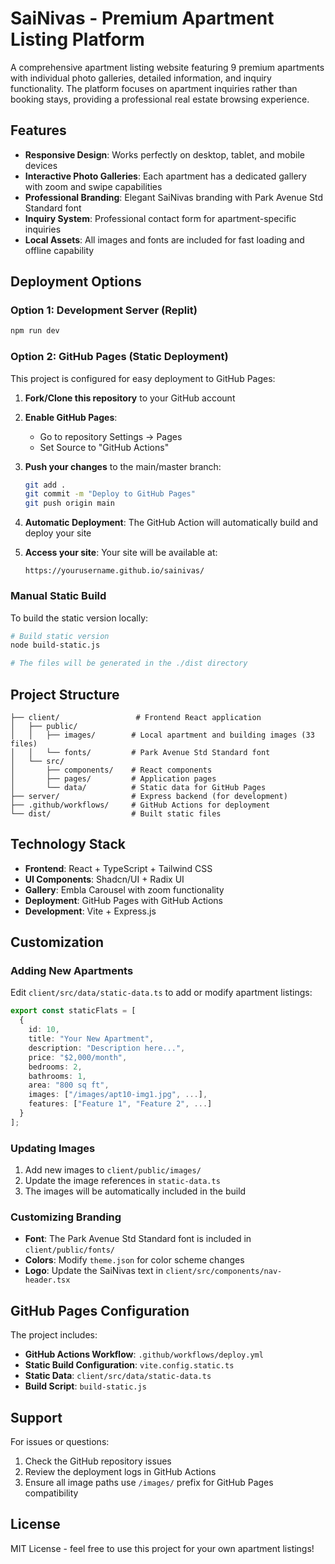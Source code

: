 # SaiNivas - Premium Apartment Listing Platform

A comprehensive apartment listing website featuring 9 premium apartments with individual photo galleries, detailed information, and inquiry functionality. The platform focuses on apartment inquiries rather than booking stays, providing a professional real estate browsing experience.

## Features

- **Responsive Design**: Works perfectly on desktop, tablet, and mobile devices
- **Interactive Photo Galleries**: Each apartment has a dedicated gallery with zoom and swipe capabilities
- **Professional Branding**: Elegant SaiNivas branding with Park Avenue Std Standard font
- **Inquiry System**: Professional contact form for apartment-specific inquiries
- **Local Assets**: All images and fonts are included for fast loading and offline capability

## Deployment Options

### Option 1: Development Server (Replit)
```bash
npm run dev
```

### Option 2: GitHub Pages (Static Deployment)

This project is configured for easy deployment to GitHub Pages:

1. **Fork/Clone this repository** to your GitHub account

2. **Enable GitHub Pages**:
   - Go to repository Settings → Pages
   - Set Source to "GitHub Actions"

3. **Push your changes** to the main/master branch:
   ```bash
   git add .
   git commit -m "Deploy to GitHub Pages"
   git push origin main
   ```

4. **Automatic Deployment**: The GitHub Action will automatically build and deploy your site

5. **Access your site**: Your site will be available at:
   ```
   https://yourusername.github.io/sainivas/
   ```

### Manual Static Build

To build the static version locally:

```bash
# Build static version
node build-static.js

# The files will be generated in the ./dist directory
```

## Project Structure

```
├── client/                 # Frontend React application
│   ├── public/
│   │   ├── images/        # Local apartment and building images (33 files)
│   │   └── fonts/         # Park Avenue Std Standard font
│   └── src/
│       ├── components/    # React components
│       ├── pages/         # Application pages
│       └── data/          # Static data for GitHub Pages
├── server/                # Express backend (for development)
├── .github/workflows/     # GitHub Actions for deployment
└── dist/                  # Built static files
```

## Technology Stack

- **Frontend**: React + TypeScript + Tailwind CSS
- **UI Components**: Shadcn/UI + Radix UI
- **Gallery**: Embla Carousel with zoom functionality
- **Deployment**: GitHub Pages with GitHub Actions
- **Development**: Vite + Express.js

## Customization

### Adding New Apartments

Edit `client/src/data/static-data.ts` to add or modify apartment listings:

```typescript
export const staticFlats = [
  {
    id: 10,
    title: "Your New Apartment",
    description: "Description here...",
    price: "$2,000/month",
    bedrooms: 2,
    bathrooms: 1,
    area: "800 sq ft",
    images: ["/images/apt10-img1.jpg", ...],
    features: ["Feature 1", "Feature 2", ...]
  }
];
```

### Updating Images

1. Add new images to `client/public/images/`
2. Update the image references in `static-data.ts`
3. The images will be automatically included in the build

### Customizing Branding

- **Font**: The Park Avenue Std Standard font is included in `client/public/fonts/`
- **Colors**: Modify `theme.json` for color scheme changes
- **Logo**: Update the SaiNivas text in `client/src/components/nav-header.tsx`

## GitHub Pages Configuration

The project includes:

- **GitHub Actions Workflow**: `.github/workflows/deploy.yml`
- **Static Build Configuration**: `vite.config.static.ts`
- **Static Data**: `client/src/data/static-data.ts`
- **Build Script**: `build-static.js`

## Support

For issues or questions:
1. Check the GitHub repository issues
2. Review the deployment logs in GitHub Actions
3. Ensure all image paths use `/images/` prefix for GitHub Pages compatibility

## License

MIT License - feel free to use this project for your own apartment listings!